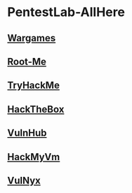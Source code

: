 # PentestLab-AllHere

## [Wargames](./Wargames/)

## [Root-Me](./Root-Me/)

## [TryHackMe](./TryHackMe/)

## [HackTheBox](./HackTheBox/)

## [VulnHub](./VulnHub/)

## [HackMyVm](./HackMyVm/)

## [VulNyx](./VulNyx/)
